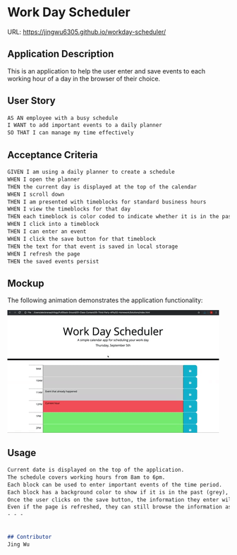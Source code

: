 # Work Day Scheduler

URL: https://jingwu6305.github.io/workday-scheduler/

## Application Description

This is an application to help the user enter and save events to each working hour of a day in the browser of their choice.  

## User Story

```md
AS AN employee with a busy schedule
I WANT to add important events to a daily planner
SO THAT I can manage my time effectively
```

## Acceptance Criteria

```md
GIVEN I am using a daily planner to create a schedule
WHEN I open the planner
THEN the current day is displayed at the top of the calendar
WHEN I scroll down
THEN I am presented with timeblocks for standard business hours
WHEN I view the timeblocks for that day
THEN each timeblock is color coded to indicate whether it is in the past, present, or future
WHEN I click into a timeblock
THEN I can enter an event
WHEN I click the save button for that timeblock
THEN the text for that event is saved in local storage
WHEN I refresh the page
THEN the saved events persist
```


## Mockup 
The following animation demonstrates the application functionality:

<!-- @TODO: create ticket to review/update image) -->
![A user clicks on slots on the color-coded calendar and edits the events.](./Assets/05-third-party-apis-homework-demo.gif)

## Usage

```md
Current date is displayed on the top of the application. 
The schedule covers working hours from 8am to 6pm.
Each block can be used to enter important events of the time period. 
Each block has a background color to show if it is in the past (grey), current (red) of future (green).
Once the user clicks on the save button, the information they enter will be saved to local Storage.
Even if the page is refreshed, they can still browse the information as they wish. 
- - -


## Contributor 
Jing Wu 